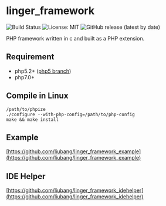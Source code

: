 # linger_framework

![Build Status](https://github.com/liubang/linger_framework/workflows/integrate/badge.svg?branch=master)
![License: MIT](https://img.shields.io/github/license/liubang/linger_framework?style=flat-square)
![GitHub release (latest by date)](https://img.shields.io/github/v/release/liubang/linger_framework?style=flat-square)

PHP framework written in c and built as a PHP extension.

## Requirement

- php5.2+ ([php5 branch](https://github.com/liubang/linger_framework/tree/php5))
- php7.0+

## Compile in Linux

```shell
/path/to/phpize
./configure --with-php-config=/path/to/php-config
make && make install
```

## Example

[https://github.com/liubang/linger_framework_example](https://github.com/liubang/linger_framework_example)

## IDE Helper

[https://github.com/liubang/linger_framework_idehelper](https://github.com/liubang/linger_framework_idehelper)
